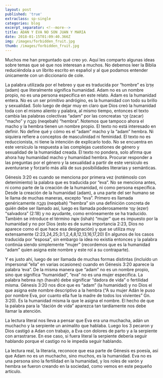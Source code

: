 ```yaml
---
layout: post
published: 'true'
extraclass: sp-single
categories: blog
excerpt_separator: <!--more-->
title: ADAN Y EVA NO SON JUAN Y MARIA
date: 2018-01-15T01:09:40.366Z
img: /images/forbidden_fruit.jpg
thumb: /images/forbidden_fruit.jpg
---
```

Muchos me han preguntado qué creo yo. Aquí les comparto algunas ideas sobre temas que sé que nos interesan a muchos. No debemos leer la Biblia reduciéndola a un librito escrito en español y al que podamos entender únicamente con un diccionario de cole. <!--more-->

La palabra utilizada por el hebreo y que es traducida por “hombre” es אָדָם֙ (adam) que literalmente significa humanidad. Adam no es un nombre propio, no es una persona específica en este relato. Adam es la humanidad entera. No es un ser primitivo andrógino, es la humanidad con todo su brillo y sexualidad. Solo luego de dejar muy en claro que Dios creó la humanidad toda con el mismo aliento y palabra, al mismo tiempo, entonces el texto cambia las palabras colectivas “adam” por las concreatas זָכָר (zacar) “macho” y נְקֵבָ֖ה (neqebah) “hembra”. Notemos que tampoco ahora el macho y la hembra tienen un nombre propio. El texto no está interesado en definir. No define qué y cómo es el “adam” macho y la “adam” hembra. Ni siquiera refiere a conceptos de masculinidad ni feminidad. El texto no es reduccionista, ni tiene la intención de explicarlo todo. No se encuentra en este versículo la respuesta a las complejas cuestiones de género y sexualidad de la humanidad creada. El texto no pondera, solo afirma que ahora hay humanidad macho y humanidad hembra. Procurar responder a las preguntas por el género y la sexualidad a partir de este versículo es aventurarse y forzarlo más allá de sus posibilidades literarias y semánticas.

Génesis 3:20 es cuando se menciona por primera vez (notémoslo con detenimiento) la palabra que es traducida por “eva”. No se menciona antes, ni como parte de la creación de la humanidad, ni como persona específica. Desde la creación de la humanidad (adam), a una parte del ser humano se le llama de muchas maneras, excepto “eva”. Primero es llamada genéricamente נְקֵבָ֖ה (neqebah) “hembra” sin una definición concreta de quién debe ser llamado así, luego es llamada poderosamente עֵ֖זֶר (ezer) “salvadora” (2:18) y no ayudante, como erróneamente se ha traducido. También se introduce el término אִשָּׁ֑ה (ishah) “mujer” que es impuesto por la humanidad y no por Dios (esto es de suma importancia 2:23, Dios no aparece como el que hace esa designación) y que se utiliza muy extensamente (2:23,24,25;3:1,2,4,8,12,13,16,17,20) En algunos de los casos traducida por “esposa”, sin embargo la idea no existía entonces y la palabra continúa siendo simplemente “mujer” (recordemos que es la humanidad “adam” quien asigna este nombre y este rol a su contraparte).

Y es justo ahí, luego de ser llamada de muchas formas distintas (incluído un impersonal “ella” en varias ocasiones) cuando en Génesis 3:20 aparece la palabra ‘eva”. De la misma manera que “adam” no es un nombre propio, sino que significa “humanidad”, “eva” no es una mujer específica. La palabra hebrea חַוָּ֑ה (havah) debe significar “dadora de vida” o fertilidad misma. Génesis 3:20 nos dice que es “adam” (la humanidad) y no Dios el que asigna este nombre descriptivo a la hembra (“A su mujer Adán le puso por nombre Eva, por cuanto ella fue la madre de todos los vivientes” Gn. 3:20). Es la humanidad misma la que le asigna el nombre. El hecho de que la palabra para la “dación de vida” aparezca tan tardíamente nos debe llamar la atención.

La lectura literal nos lleva a pensar que Eva era una muchacha, adán un muchacho y la serpiente un animalito que hablaba. Luego los 3 pecaron y Dios castigó a Adan con trabajo, a Eva con dolores de parto y a la serpiente con arrastrarse.  En ese caso, si fuera literal la serpiente debería seguir hablando porque el castigo no le impedía seguir hablando. 

La lectura real, la literaria, reconoce que esa parte de Génesis es poesía, así que Adam no es un muchacho, sino muchos, es la humanidad.  Eva no es una persona sino la fertilidad en la humanidad, y los roles de varón y hembra se fueron creando en la sociedad, como vemos en este pequeño articulo.
